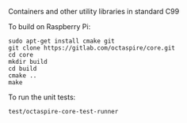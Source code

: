 Containers and other utility libraries in standard C99

To build on Raspberry Pi:

```shell
sudo apt-get install cmake git
git clone https://gitlab.com/octaspire/core.git
cd core
mkdir build
cd build
cmake ..
make
```

To run the unit tests:

```shell
test/octaspire-core-test-runner
```
